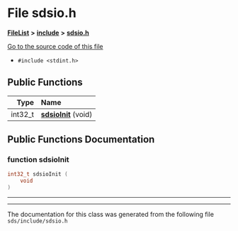 

# File sdsio.h



[**FileList**](files.md) **>** [**include**](dir_d09908635ef304ba819d3349bcb716bf.md) **>** [**sdsio.h**](sdsio_8h.md)

[Go to the source code of this file](sdsio_8h_source.md)



* `#include <stdint.h>`





































## Public Functions

| Type | Name |
| ---: | :--- |
|  int32\_t | [**sdsioInit**](#function-sdsioinit) (void) <br> |




























## Public Functions Documentation




### function sdsioInit 

```C++
int32_t sdsioInit (
    void
) 
```




<hr>

------------------------------
The documentation for this class was generated from the following file `sds/include/sdsio.h`

